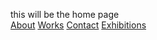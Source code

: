 this will be the home page  
[About](About.md)
[Works](works.md)
[Contact](contact.md)
[Exhibitions](exhibitions.md)
